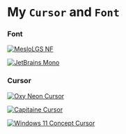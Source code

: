 # My `Cursor` and `Font`

### Font

[![MesloLGS NF](https://img.shields.io/badge/MesloLGS%20NF-000?style=for-the-badge&logo=asd&logoColor=white&color=A22846)](#)

[![JetBrains Mono](https://img.shields.io/badge/JetBrains%20Mono-000?style=for-the-badge&logo=asd&logoColor=white&color=FFC62E)](#)

### Cursor

[![Oxy Neon Cursor](https://img.shields.io/badge/Oxy%20Neon%20Cursor-000?style=for-the-badge&logo=asd&logoColor=white&color=E95420)](#)

[![Capitaine Cursor](https://img.shields.io/badge/Capitaine%20Cursor-000?style=for-the-badge&logo=asd&logoColor=white&color=00878F)](#)

[![Windows 11 Concept Cursor](https://img.shields.io/badge/Windows%2011%20Concept%20Cursor-000?style=for-the-badge&logo=asd&logoColor=white&color=3776AB)](#)

